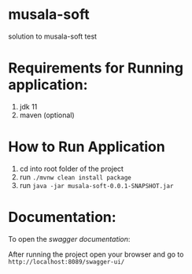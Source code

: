 
# musala-soft
solution to musala-soft test

# Requirements for Running application:

1. jdk 11
2. maven (optional)


# How to Run Application

1. cd into root folder of the project
2. run `./mvnw clean install package`
3. run `java -jar musala-soft-0.0.1-SNAPSHOT.jar`


# Documentation:

To open the *swagger documentation*:


After running the project open your browser and go to `http://localhost:8089/swagger-ui/`

